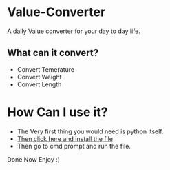 # Value-Converter
A daily Value converter for your day to day life.
## What can it convert?
<ul>
<li>Convert Temerature</li>
<li>Convert Weight</li>
<li>Convert Length</li>
</ul>
<h1>How Can I use it?</h1>
<ul>
  <li>The Very first thing you would need is python itself.</li>
  <li><a href="https://github.com/VishistTulsyan/Value-Converter/archive/refs/heads/main.zip">Then click here and install the file</a></li>
  <li>Then go to cmd prompt and run the file.</li>
</ul>
Done Now Enjoy :)

